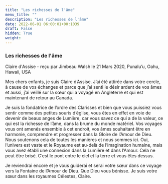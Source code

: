```yaml
---
title: "Les richesses de l'âme"
menu_title: ""
description: "Les richesses de l'âme"
date: 2022-06-01 06:00:01+00:1039
draft: False
hidden: True
weight:
---
```

### Les richesses de l'âme

Claire d'Assise - reçu par Jimbeau Walsh le 21 Mars 2020, Punalu’u, Oahu, Hawaii, USA

Mes chers enfants, je suis Claire d’Assise. J’ai été attirée dans votre cercle, à cause de vos échanges et parce que j’ai senti le désir ardent de vos âmes et aussi, j’ai veillé sur la sœur qui a voyagé en Angleterre et qui est maintenant de retour au Canada.

Je suis la fondatrice de l’ordre des Clarisses et bien que vous puissiez vous sentir comme des petites souris d’église, vous êtes en effet en voie de devenir de beaux anges de Lumière, car vous savez ce qui a de la valeur, ce qui est la richesse de l’âme, dans la brume du monde matériel. Vos voyages vous ont amenés ensemble à cet endroit, vos âmes souhaitant être en harmonie, comprendre et progresser dans la Gloire de l’Amour de Dieu. Nous soutenons cela de toutes les manières et nous sommes ici.
Oui, l’univers est vaste et le Royaume est au-delà de l’imagination humaine, mais vous avez établi une connexion dans la Lumière et dans l’Amour. Cela ne peut être brisé. C’est le pont entre le ciel et la terre et vous êtes dessus.

Je reviendrai encore et je vous guiderai et serai votre sœur dans ce voyage vers la Fontaine de l’Amour de Dieu. Que Dieu vous bénisse. Je suis votre sœur dans les royaumes Célestes, Claire.
